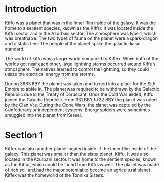 # Introduction

Kiffu was a planet that was in the Inner Rim inside of the galaxy.
It was the home to a sentient species, known as the Kiffar.
It was located inside the Kiffu sector and in the Azurbani sector.
The atmosphere was type 1, which was breathable.
The two types of fauna on the planet were a spark-dragon and a static tree.
The people of the planet spoke the galactic basic standard.

The world of Kiffu was a larger world compared to Kiffex.
When both of the worlds got near each other, large lightning storms occurred around Kiffu’s atmosphere.
The natives learned to control the lightning, so they could utilize the electrical energy from the storms.

During 3663 BBY the planet was taken and turned into a place for the Sith Empire to abide in.
The planet was required to be withdrawn by the Galactic Republic due to the Treaty of Coruscant.
Once the Cold War ended, Kiffu joined the Galactic Republic.
From 331 BBY to 22 BBY the planet was ruled by the Clan Vos.
During the Clone Wars, the planet was captured by the Confederacy of Independent Systems.
Energy spiders were sometimes smuggled into the planet from Kessel.

# Section 1

Kiffex was also another planet located inside of the Inner Rim inside of the galaxy.
This planet was smaller than the sister planet, Kiffu.
It was also located in the Azurbani sector.
It was home to the sentient species, known as the Kiffar, which could be found from Kiffu as well.
The planet was made of rich soil and had the major potential to become an agricultural planet.
Kiffex was the homeworld of the Tonnika Sisters.
